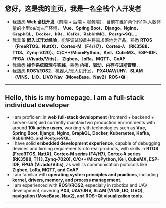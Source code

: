 
## 您好，这是我的主页，我是一名全栈个人开发者

* 我熟悉 **Web 全栈开发**（前端 + 后端 + 服务端），目前在维护两个约10k人数体量的小型oa/oj生产环境， **Vue、Spring Boot、Django、Nginx、GraphQL、Docker、k8s、Kafka、RabbitMQ、PostgreSQL** 。
* 我具备 **嵌入式开发经验**，能够调试设备并将需求落地为产品，熟悉 **RTOS（FreeRTOS、NuttX）、Cortex-M （F4/H7）、Cortex-A （RK3588、T113、Zynq-7020）、C/C++/MicroPython、Keil、CubeMX、ESP-IDF、FPGA（Vivado/Vitis）**， **Zigbee、LoRa、MQTT、CoAP** 
* 我熟悉 **操作系统原理与实践**，熟悉 **内核、驱动、内存与进程管理** ..
* 我熟悉 **ROS1/ROS2**，机器人/无人机开发， **PX4UAV/UHV**、**SLAM（VINS、LIO、LIVO** **Nav（MoveBase、Nav2）ROS+Qt**  。

---

## Hello, this is my homepage. I am a full-stack individual developer

* I am proficient in **web full-stack development** (frontend + backend + server-side) and currently maintain two production environments with around **10k active users**, working with technologies such as **Vue, Spring Boot, Django, Nginx, GraphQL, Docker, Kubernetes, Kafka, RabbitMQ, and PostgreSQL**.
* I have solid **embedded development experience**, capable of debugging devices and turning requirements into real products, with skills in **RTOS (FreeRTOS, NuttX), Cortex-M series (F4/H7), Cortex-A series (RK3588, T113, Zynq-7020), C/C++/MicroPython, Keil, CubeMX, ESP-IDF, FPGA (Vivado/Vitis)**, as well as communication protocols like **Zigbee, LoRa, MQTT, and CoAP**.
* I am familiar with **operating system principles and practices**, including **kernel, drivers, memory, and process management**.
* I am experienced with **ROS1/ROS2**, especially in robotics and UAV development, covering **PX4, UAV/UHV, SLAM (VINS, LIO, LIVO), navigation (MoveBase, Nav2), and ROS+Qt visualization tools**.

---

